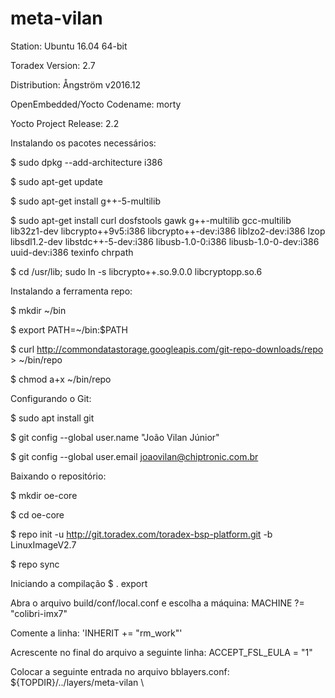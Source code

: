 # meta-vilan
Station: Ubuntu 16.04 64-bit 

Toradex Version: 2.7 

Distribution: Ångström v2016.12 

OpenEmbedded/Yocto Codename: morty 

Yocto Project Release: 2.2

Instalando os pacotes necessários:

$ sudo dpkg --add-architecture i386

$ sudo apt-get update

$ sudo apt-get install g++-5-multilib

$ sudo apt-get install curl dosfstools gawk g++-multilib gcc-multilib lib32z1-dev libcrypto++9v5:i386 libcrypto++-dev:i386 liblzo2-dev:i386 lzop libsdl1.2-dev libstdc++-5-dev:i386 libusb-1.0-0:i386 libusb-1.0-0-dev:i386 uuid-dev:i386 texinfo chrpath

$ cd /usr/lib; sudo ln -s libcrypto++.so.9.0.0 libcryptopp.so.6

Instalando a ferramenta repo:

$ mkdir ~/bin

$ export PATH=~/bin:$PATH

$ curl http://commondatastorage.googleapis.com/git-repo-downloads/repo > ~/bin/repo

$ chmod a+x ~/bin/repo

Configurando o Git:

$ sudo apt install git

$ git config --global user.name "João Vilan Júnior"

$ git config --global user.email joaovilan@chiptronic.com.br

Baixando o repositório:

$ mkdir oe-core

$ cd oe-core

$ repo init -u http://git.toradex.com/toradex-bsp-platform.git -b LinuxImageV2.7

$ repo sync

Iniciando a compilação
$ . export

Abra o arquivo build/conf/local.conf e escolha a máquina:
MACHINE ?= "colibri-imx7"

Comente a linha:
'INHERIT += "rm_work"'

Acrescente no final do arquivo a seguinte linha:
ACCEPT_FSL_EULA = "1"


Colocar a seguinte entrada no arquivo bblayers.conf:
${TOPDIR}/../layers/meta-vilan \
